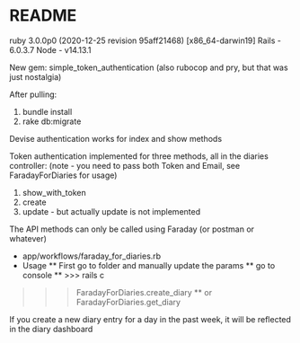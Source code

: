 # README

ruby 3.0.0p0 (2020-12-25 revision 95aff21468) [x86_64-darwin19]
Rails - 6.0.3.7
Node - v14.13.1

New gem: simple_token_authentication
(also rubocop and pry, but that was just nostalgia)

After pulling:
1. bundle install
2. rake db:migrate

Devise authentication works for index and show methods

Token authentication implemented for three methods, all in the diaries controller:
(note - you need to pass both Token and Email, see FaradayForDiaries for usage)
1. show_with_token
2. create
3. update - but actually update is not implemented

The API methods can only be called using Faraday (or postman or whatever)
* app/workflows/faraday_for_diaries.rb
* Usage
** First go to folder and manually update the params
** go to console
** >>> rails c
>>> FaradayForDiaries.create_diary
** or
>>> FaradayForDiaries.get_diary

If you create a new diary entry for a day in the past week, it will be reflected in the
diary dashboard

